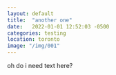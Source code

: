 ```yaml
---
layout: default
title:  "another one"
date:   2022-01-01 12:52:03 -0500
categories: testing 
location: toronto
image: "/img/001"
---
```


oh do i need text here?